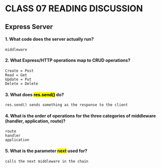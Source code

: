 # CLASS 07 READING DISCUSSION 
## Express Server

#### 1. What code does the server actually run?
    middleware
#### 2. What Express/HTTP operations map to CRUD operations?
    Create = Post
    Read = Get
    Update = Put
    Delete = Delete
#### 3. What does <mark>res.send()</mark> do?
    res.send() sends something as the response to the client
#### 4. What is the order of operations for the three categories of middleware (handler, application, route)?
    route
    handler
    application
#### 5. What is the parameter <span style="background-color: #FFFF00">next</span> used for?
    calls the next middleware in the chain
